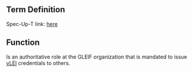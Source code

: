 ## Term Definition

Spec-Up-T link: <a href='https://weboftrust.github.io/WOT-terms/docs/glossary/qualified-vlei-issuer'>here</a>

## Function
Is an authoritative role at the GLEIF organization that is mandated to issue [vLEI](vLEI) credentials to others.